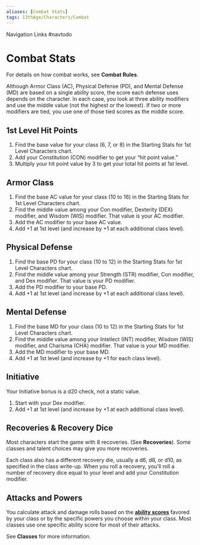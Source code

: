 ```yaml
---
aliases: [Combat Stats]
tags: 13thAge/Characters/Combat
---
```


Navigation Links
#navtodo


# Combat Stats
For details on how combat works, see **Combat Rules**.

Although Armor Class (AC), Physical Defense (PD), and Mental Defense (MD) are based on a single ability score, the score each defense uses depends on the character. In each case, you look at three ability modifiers and use the middle value (not the highest or the lowest). If two or more modifiers are tied, you use one of those tied scores as the middle score.

## 1st Level Hit Points
1. Find the base value for your class (6, 7, or 8) in the Starting Stats for 1st Level Characters chart.
2. Add your Constitution (CON) modifier to get your “hit point value.”
3. Multiply your hit point value by 3 to get your total hit points at 1st level.

## Armor Class
1.  Find the base AC value for your class (10 to 16) in the Starting Stats for 1st Level Characters chart.
2.  Find the middle value among your Con modifier, Dexterity (DEX) modifier, and Wisdom (WIS) modifier. That value is your AC modifier.
3.  Add the AC modifier to your base AC value.
4.  Add +1 at 1st level (and increase by +1 at each additional class level).

## Physical Defense
1. Find the base PD for your class (10 to 12) in the Starting Stats for 1st Level Characters chart.
2. Find the middle value among your Strength (STR) modifier, Con modifier, and Dex modifier. That value is your PD modifier.
3. Add the PD modifier to your base PD.
4. Add +1 at 1st level (and increase by +1 at each additional class level).

## Mental Defense
1. Find the base MD for your class (10 to 12) in the Starting Stats for 1st Level Characters chart.
2. Find the middle value among your Intellect (INT) modifier, Wisdom (WIS) modifier, and Charisma (CHA) modifier. That value is your MD modifier.
3. Add the MD modifier to your base MD.
4. Add +1 at 1st level (and increase by +1 for each class level).

## Initiative
Your Initiative bonus is a d20 check, not a static value.
1. Start with your Dex modifier.
2. Add +1 at 1st level (and increase by +1 at each additional class level).

## Recoveries & Recovery Dice
Most characters start the game with 8 recoveries. (See **Recoveries**). Some classes and talent choices may give you more recoveries.

Each class also has a different recovery die, usually a d6, d8, or d10, as specified in the class write-up. When you roll a recovery, you’ll roll a number of recovery dice equal to your level and add your Constitution modifier.

## Attacks and Powers
You calculate attack and damage rolls based on the [**ability scores**](3%20Abilities.md) favored by your class or by the specific powers you choose within your class. Most classes use one specific ability score for most of their attacks. 

See **Classes** for more information.
